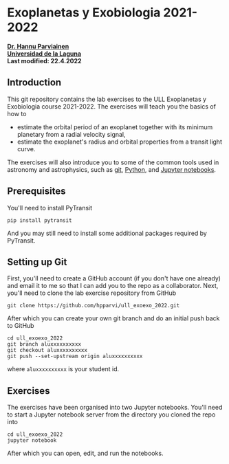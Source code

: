 # Exoplanetas y Exobiologia 2021-2022</br>

**[Dr. Hannu Parviainen](mailto:hannu@iac.es)**</br>
**[Universidad de la Laguna](https://www.ull.es)**</br>
**Last modified: 22.4.2022**

## Introduction

This git repository contains the lab exercises to the ULL Exoplanetas y Exobiologia course
2021-2022. The exercises will teach you the basics of how to 

- estimate the orbital period of an exoplanet together with its minimum planetary from a radial 
  velocity signal,
- estimate the exoplanet's radius and orbital properties from a transit light curve.

The exercises will also introduce you to some of the common tools used in astronomy and 
astrophysics, such as [git](https://git-scm.com), [Python](https://www.python.org/), 
and [Jupyter notebooks](https://jupyter.org/).

## Prerequisites

You'll need to install PyTransit 

    pip install pytransit 

And you may still need to install some additional packages required by PyTransit.

## Setting up Git

First, you'll need to create a GitHub account (if you don't have one already) and email it to me  so that I can
add you to the repo as a collaborator. Next, you'll need to clone the lab exercise repository from GitHub

    git clone https://github.com/hpparvi/ull_exoexo_2022.git

After which you can create your own git branch and do an initial push back to GitHub

    cd ull_exoexo_2022
    git branch aluxxxxxxxxxx
    git checkout aluxxxxxxxxxx
    git push --set-upstream origin aluxxxxxxxxxx

where `aluxxxxxxxxxx` is your student id.

## Exercises

The exercises have been organised into two Jupyter notebooks. You'll need to start a Jupyter notebook
server from the directory you cloned the repo into

    cd ull_exoexo_2022
    jupyter notebook

After which you can open, edit, and run the notebooks.